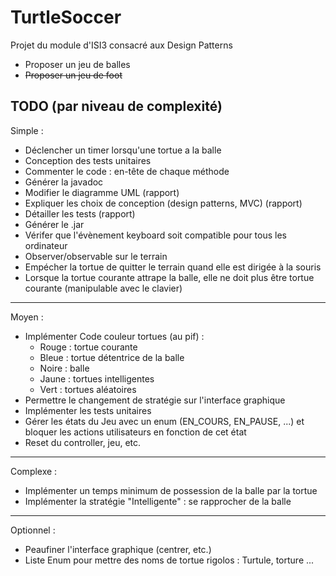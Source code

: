 # TurtleSoccer
Projet du module d'ISI3 consacré aux Design Patterns

* Proposer un jeu de balles
* ~~Proposer un jeu de foot~~

## TODO (par niveau de complexité)

Simple :
- Déclencher un timer lorsqu'une tortue a la balle
- Conception des tests unitaires
- Commenter le code : en-tête de chaque méthode
- Générer la javadoc
- Modifier le diagramme UML (rapport)
- Expliquer les choix de conception (design patterns, MVC) (rapport)
- Détailler les tests (rapport)
- Générer le .jar
- Vérifer que l'évènement keyboard soit compatible pour tous les ordinateur
- Observer/observable sur le terrain
- Empécher la tortue de quitter le terrain quand elle est dirigée à la souris
- Lorsque la tortue courante attrape la balle, elle ne doit plus être tortue courante (manipulable avec le clavier)
---
Moyen :
- Implémenter Code couleur tortues (au pif) :
  - Rouge : tortue courante
  - Bleue : tortue détentrice de la balle
  - Noire : balle
  - Jaune : tortues intelligentes
  - Vert : tortues aléatoires
- Permettre le changement de stratégie sur l'interface graphique
- Implémenter les tests unitaires
- Gérer les états du Jeu avec un enum (EN_COURS, EN_PAUSE, ...) et bloquer les actions utilisateurs en fonction de cet état
- Reset du controller, jeu, etc.
---
Complexe :
- Implémenter un temps minimum de possession de la balle par la tortue
- Implémenter la stratégie "Intelligente" : se rapprocher de la balle
---
Optionnel :
- Peaufiner l'interface graphique (centrer, etc.)
- Liste Enum pour mettre des noms de tortue rigolos : Turtule, torture ...

